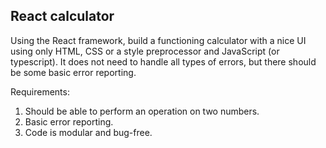 ## React calculator

Using the React framework, build a functioning calculator with a nice UI using only HTML, CSS or a style preprocessor and JavaScript (or typescript). It does not need to handle all types of errors, but there should be some basic error reporting.

Requirements:
1. Should be able to perform an operation on two numbers.
2. Basic error reporting.
3. Code is modular and bug-free.
